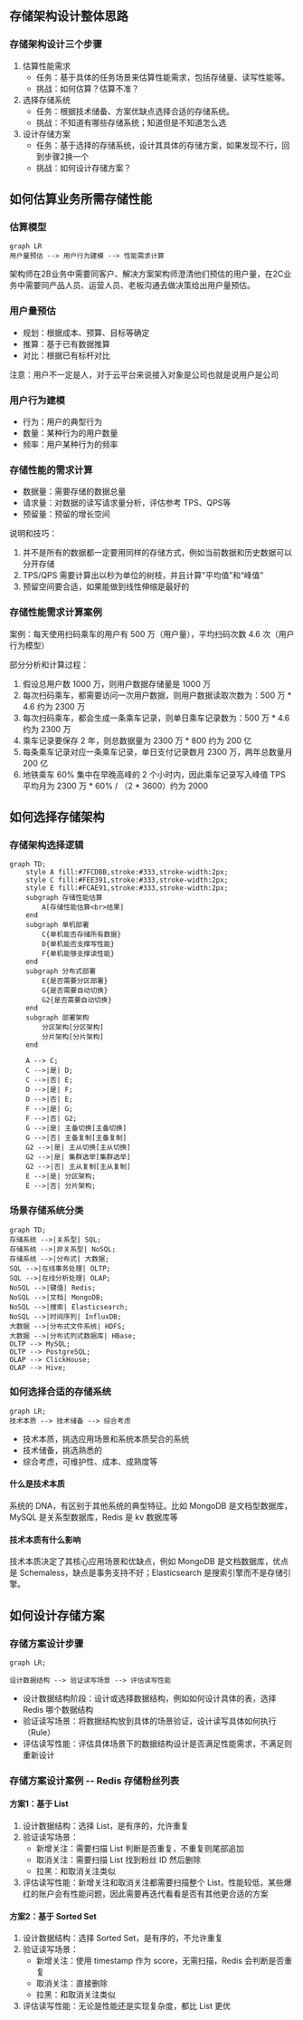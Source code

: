 ## 存储架构设计整体思路

### 存储架构设计三个步骤

1. 估算性能需求
   - 任务：基于具体的任务场景来估算性能需求，包括存储量、读写性能等。
   - 挑战：如何估算？估算不准？
2. 选择存储系统
   - 任务：根据技术储备、方案优缺点选择合适的存储系统。
   - 挑战：不知道有哪些存储系统；知道但是不知道怎么选
3. 设计存储方案
   - 任务：基于选择的存储系统，设计其具体的存储方案，如果发现不行，回到步骤2换一个
   - 挑战：如何设计存储方案？



## 如何估算业务所需存储性能

### 估算模型

```mermaid
graph LR
用户量预估 --> 用户行为建模 --> 性能需求计算
```

架构师在2B业务中需要同客户、解决方案架构师澄清他们预估的用户量，在2C业务中需要同产品人员、运营人员、老板沟通去做决策给出用户量预估。

### 用户量预估

- 规划：根据成本、预算、目标等确定
- 推算：基于已有数据推算
- 对比：根据已有标杆对比

注意：用户不一定是人，对于云平台来说接入对象是公司也就是说用户是公司



### 用户行为建模

- 行为：用户的典型行为
- 数量：某种行为的用户数量
- 频率：用户某种行为的频率



### 存储性能的需求计算

- 数据量：需要存储的数据总量
- 请求量：对数据的读写请求量分析，评估参考 TPS、QPS等
- 预留量：预留的增长空间

说明和技巧：

1. 并不是所有的数据都一定要用同样的存储方式，例如当前数据和历史数据可以分开存储
2. TPS/QPS 需要计算出以秒为单位的树枝，并且计算“平均值”和“峰值”
3. 预留空间要合适，如果能做到线性伸缩是最好的



### 存储性能需求计算案例

案例：每天使用扫码乘车的用户有 500 万（用户量），平均扫码次数 4.6 次（用户行为模型）

部分分析和计算过程：

1. 假设总用户数 1000 万，则用户数据存储量是 1000 万
2. 每次扫码乘车，都需要访问一次用户数据，则用户数据读取次数为：500 万 * 4.6 约为 2300 万
3. 每次扫码乘车，都会生成一条乘车记录，则单日乘车记录数为：500 万 * 4.6 约为 2300 万
4. 乘车记录要保存 2 年，则总数据量为 2300 万 * 800  约为 200 亿
5. 每条乘车记录对应一条乘车记录，单日支付记录数月 2300 万，两年总数量月 200 亿
6. 地铁乘车 60% 集中在早晚高峰的 2 个小时内，因此乘车记录写入峰值 TPS 平均月为 2300 万 * 60% / （2 * 3600）约为 2000



## 如何选择存储架构

### 存储架构选择逻辑

```mermaid
graph TD;
    style A fill:#7FCDBB,stroke:#333,stroke-width:2px;
    style C fill:#FEE391,stroke:#333,stroke-width:2px;
    style E fill:#FCAE91,stroke:#333,stroke-width:2px;
    subgraph 存储性能估算
        A[存储性能估算<br>结果] 
    end
    subgraph 单机部署
        C{单机能否存储所有数据}
        D{单机能否支撑写性能}
        F{单机能够支撑读性能}
    end
    subgraph 分布式部署
        E{是否需要分区部署}
        G{是否需要自动切换}
        G2{是否需要自动切换}
    end
    subgraph 部署架构
        分区架构[分区架构]
        分片架构[分片架构]
    end
    
    A --> C;
    C -->|是| D;
    C -->|否| E;
    D -->|是| F;
    D -->|否| E;
    F -->|是| G;
    F -->|否| G2;
    G -->|是| 主备切换[主备切换]
    G -->|否| 主备复制[主备复制]
    G2 -->|是| 主从切换[主从切换]
    G2 -->|是| 集群选举[集群选举]
    G2 -->|否| 主从复制[主从复制]
    E -->|是| 分区架构;
    E -->|否| 分片架构;

```

### 场景存储系统分类

```mermaid
graph TD;
存储系统 -->|关系型| SQL;
存储系统 -->|非关系型| NoSQL;
存储系统 -->|分布式| 大数据;
SQL -->|在线事务处理| OLTP;
SQL -->|在线分析处理| OLAP;
NoSQL -->|键值| Redis;
NoSQL -->|文档| MongoDB;
NoSQL -->|搜索| Elasticsearch;
NoSQL -->|时间序列| InfluxDB;
大数据 -->|分布式文件系统| HDFS;
大数据 -->|分布式列式数据库| HBase;
OLTP --> MySQL;
OLTP --> PostgreSQL;
OLAP --> ClickHouse;
OLAP --> Hive;

```

### 如何选择合适的存储系统

```mermaid
graph LR;
技术本质 --> 技术储备 --> 综合考虑
```

- 技术本质，挑选应用场景和系统本质契合的系统
- 技术储备，挑选熟悉的
- 综合考虑，可维护性、成本、成熟度等

#### 什么是技术本质

系统的 DNA，有区别于其他系统的典型特征。比如 MongoDB 是文档型数据库，MySQL 是关系型数据库，Redis 是 kv 数据库等



#### 技术本质有什么影响

技术本质决定了其核心应用场景和优缺点，例如 MongoDB 是文档数据库，优点是 Schemaless，缺点是事务支持不好；Elasticsearch 是搜索引擎而不是存储引擎。



## 如何设计存储方案

### 存储方案设计步骤

```mermaid
graph LR;

设计数据结构 --> 验证读写场景 --> 评估读写性能

```

- 设计数据结构阶段：设计或选择数据结构，例如如何设计具体的表，选择 Redis 哪个数据结构
- 验证读写场景：将数据结构放到具体的场景验证，设计读写具体如何执行（Rule）
- 评估读写性能：评估具体场景下的数据结构设计是否满足性能需求，不满足则重新设计

### 存储方案设计案例 -- Redis 存储粉丝列表

#### 方案1：基于 List

1. 设计数据结构：选择 List，是有序的，允许重复
2. 验证读写场景：
   - 新增关注：需要扫描 List 判断是否重复，不重复则尾部追加
   - 取消关注：需要扫描 List 找到粉丝 ID 然后删除
   - 拉黑：和取消关注类似
3. 评估读写性能：新增关注和取消关注都需要扫描整个 List，性能较低，某些爆红的账户会有性能问题，因此需要再迭代看看是否有其他更合适的方案

#### 方案2：基于 Sorted Set

1. 设计数据结构：选择 Sorted Set，是有序的，不允许重复
2. 验证读写场景：
   - 新增关注：使用 timestamp 作为 score，无需扫描，Redis 会判断是否重复
   - 取消关注：直接删除
   - 拉黑：和取消关注类似
3. 评估读写性能：无论是性能还是实现复杂度，都比 List 更优